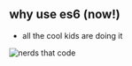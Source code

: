 ## why use es6 (now!)

- all the cool kids are doing it

![nerds that code](https://www.denverlibrary.org/sites/dplorg/files/nerds254.jpg)